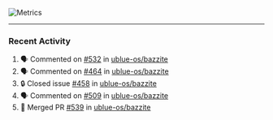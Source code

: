 ![Metrics](https://metrics.lecoq.io/KyleGospo?template=classic&base=header%2C%20activity%2C%20community%2C%20repositories%2C%20metadata&base.indepth=false&base.hireable=false&base.skip=false&config.timezone=America%2FLos_Angeles)

---
### Recent Activity
<!--START_SECTION:activity-->
1. 🗣 Commented on [#532](https://github.com/ublue-os/bazzite/issues/532#issuecomment-1808898605) in [ublue-os/bazzite](https://github.com/ublue-os/bazzite)
2. 🗣 Commented on [#464](https://github.com/ublue-os/bazzite/issues/464#issuecomment-1808809849) in [ublue-os/bazzite](https://github.com/ublue-os/bazzite)
3. 🔒 Closed issue [#458](https://github.com/ublue-os/bazzite/issues/458) in [ublue-os/bazzite](https://github.com/ublue-os/bazzite)
4. 🗣 Commented on [#509](https://github.com/ublue-os/bazzite/issues/509#issuecomment-1808649283) in [ublue-os/bazzite](https://github.com/ublue-os/bazzite)
5. 🎉 Merged PR [#539](https://github.com/ublue-os/bazzite/pull/539) in [ublue-os/bazzite](https://github.com/ublue-os/bazzite)
<!--END_SECTION:activity-->
